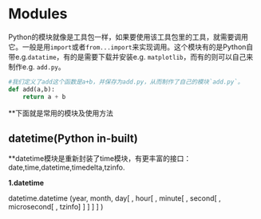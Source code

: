 # Modules
Python的模块就像是工具包一样，如果要使用该工具包里的工具，就需要调用它。一般是用`import`或者`from...import`来实现调用。这个模块有的是Python自带e.g.`datatime`，有的是需要下载并安装e.g. `matplotlib`，而有的则可以自己来制作e.g. `add.py`。
```Python
#我们定义了add这个函数是a+b，并保存为add.py，从而制作了自己的模块`add.py`。
def add(a,b):
    return a + b
```
**下面就是常用的模块及使用方法

## datetime(Python in-built)
**datetime模块是重新封装了time模块，有更丰富的接口：date,time,datetime,timedelta,tzinfo.

**1.datetime**

datetime.datetime (year, month, day[ , hour[ , minute[ , second[ , microsecond[ , tzinfo] ] ] ] ] )





